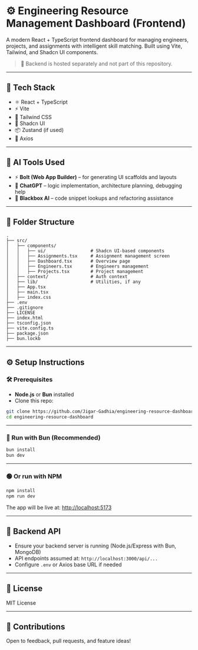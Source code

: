 
# ⚙️ Engineering Resource Management Dashboard (Frontend)

A modern React + TypeScript frontend dashboard for managing engineers, projects, and assignments with intelligent skill matching. Built using Vite, Tailwind, and Shadcn UI components.

> 🔧 Backend is hosted separately and not part of this repository.

---

## 🧱 Tech Stack

- ⚛️ React + TypeScript
- ⚡ Vite
- 🎨 Tailwind CSS
- 🧩 Shadcn UI
- 📦 Zustand (if used)
- 🔗 Axios

---

## 🤖 AI Tools Used

- ⚡ **Bolt (Web App Builder)** – for generating UI scaffolds and layouts
- 💬 **ChatGPT** – logic implementation, architecture planning, debugging help
- 🧠 **Blackbox AI** – code snippet lookups and refactoring assistance

---

## 📁 Folder Structure

```
.
├── src/
│   ├── components/
│   │   ├── ui/                 # Shadcn UI-based components
│   │   ├── Assignments.tsx     # Assignment management screen
│   │   ├── Dashboard.tsx       # Overview page
│   │   ├── Engineers.tsx       # Engineers management
│   │   ├── Projects.tsx        # Project management
│   ├── context/                # Auth context
│   ├── lib/                    # Utilities, if any
│   ├── App.tsx
│   ├── main.tsx
│   ├── index.css
├── .env
├── .gitignore
├── LICENSE
├── index.html
├── tsconfig.json
├── vite.config.ts
├── package.json
├── bun.lockb
```

---

## ⚙️ Setup Instructions

### 🛠 Prerequisites

- **Node.js** or **Bun** installed
- Clone this repo:
```bash
git clone https://github.com/Jigar-Gadhia/engineering-resource-dashboard.git
cd engineering-resource-dashboard
```

---

### 🚀 Run with Bun (Recommended)

```bash
bun install
bun dev
```

---

### 🟢 Or run with NPM

```bash
npm install
npm run dev
```

The app will be live at: [http://localhost:5173](http://localhost:5173)

---

## 🔗 Backend API

- Ensure your backend server is running (Node.js/Express with Bun, MongoDB)
- API endpoints assumed at: `http://localhost:3000/api/...`
- Configure `.env` or Axios base URL if needed

---

## 📜 License

MIT License

---

## 🙌 Contributions

Open to feedback, pull requests, and feature ideas!
